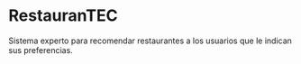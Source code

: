 # RestauranTEC
Sistema experto  para recomendar  restaurantes  a  los usuarios que le indican sus preferencias. 
